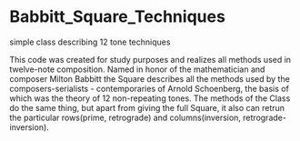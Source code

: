 # Babbitt_Square_Techniques
simple class describing 12 tone techniques  


This code was created for study purposes and realizes all methods used in twelve-note composition. Named in honor of the mathematician and composer Milton Babbitt the Square describes all the methods used by the composers-serialists - contemporaries of Arnold Schoenberg, the basis of which was the theory of 12 non-repeating tones. The methods of the Class do the same thing, but apart from giving the full Square, it also can retrun the particular rows(prime, retrograde) and columns(inversion, retrograde-inversion).

